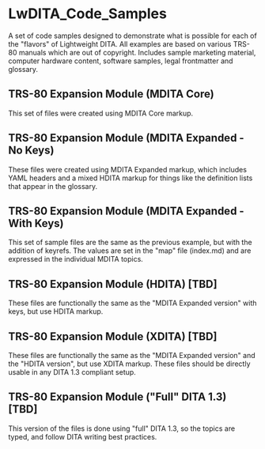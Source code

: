 # LwDITA_Code_Samples
A set of code samples designed to demonstrate what is possible for each of the "flavors" of Lightweight DITA. All examples are based on various TRS-80 manuals which are out of copyright. Includes sample marketing material, computer hardware content, software samples, legal frontmatter and glossary.

## TRS-80 Expansion Module (MDITA Core)
This set of files were created using MDITA Core markup. 

## TRS-80 Expansion Module (MDITA Expanded - No Keys) 
These files were created using MDITA Expanded markup, which includes YAML headers and a mixed HDITA markup for things like the definition lists that appear in the glossary. 

## TRS-80 Expansion Module (MDITA Expanded - With Keys) 
This set of sample files are the same as the previous example, but with the addition of keyrefs. The values are set in the "map" file (index.md) and are expressed in the individual MDITA topics.

## TRS-80 Expansion Module (HDITA) [TBD]
These files are functionally the same as the "MDITA Expanded version" with keys, but use HDITA markup.

## TRS-80 Expansion Module (XDITA) [TBD]
These files are functionally the same as the "MDITA Expanded version" and the "HDITA version", but use XDITA markup. These files should be directly usable in any DITA 1.3 compliant setup.

## TRS-80 Expansion Module ("Full" DITA 1.3) [TBD]
This version of the files is done using "full" DITA 1.3, so the topics are typed, and follow DITA writing best practices.
